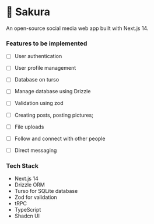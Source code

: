 # 🌸 Sakura 

An open-source social media web app built with Next.js 14.

### Features to be implemented

- [ ] User authentication
- [ ] User profile management
- [ ] Database on turso
- [ ] Manage database using Drizzle
- [ ] Validation using zod
- [ ] Creating posts, posting pictures;
- [ ] File uploads
- [ ] Follow and connect with other people
- [ ] Direct messaging


### Tech Stack
- Next.js 14
- Drizzle ORM
- Turso for SQLite database
- Zod for validation
- tRPC
- TypeScript
- Shadcn UI
